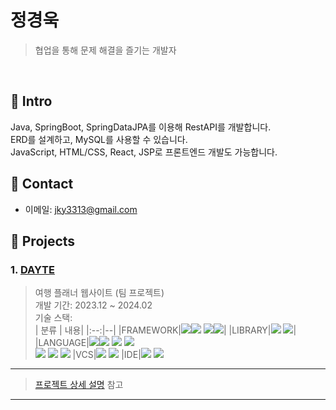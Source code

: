 # 정경욱
> 협업을 통해 문제 해결을 즐기는 개발자
</br>

## :pushpin: Intro
Java, SpringBoot, SpringDataJPA를 이용해 RestAPI를 개발합니다.
</br>
ERD를 설계하고, MySQL를 사용할 수 있습니다.
</br>
JavaScript, HTML/CSS, React, JSP로 프론트엔드 개발도 가능합니다.
</br>
## :pushpin: Contact
- 이메일:  jky3313@gmail.com
## :pushpin: Projects
### 1. [DAYTE](https://github.com/Junghwan-github/DAYTE)
>여행 플래너 웹사이트 (팀 프로젝트)  
>개발 기간: 2023.12 ~ 2024.02  
>기술 스택:  
| 분류 | 내용|
|:--:|--|
|FRAMEWORK|<img src="https://img.shields.io/badge/springboot-6DB33F?style=for-the-badge&logo=springboot&logoColor=white"><img src="https://img.shields.io/badge/3.2.1-515151?style=for-the-badge">&nbsp;<img src="https://img.shields.io/badge/springsecurity-6DB33F?style=for-the-badge&logo=springsecurity&logoColor=white"><img src="https://img.shields.io/badge/3.2.3-515151?style=for-the-badge">|
|LIBRARY|<img src="https://img.shields.io/badge/Gradle-02303A?style=for-the-badge&logo=Gradle&logoColor=white">&nbsp;<img src="https://img.shields.io/badge/bootstrap-%238511FA.svg?style=for-the-badge&logo=bootstrap&logoColor=white">|
|LANGUAGE|<img src="https://img.shields.io/badge/java-%23ED8B00?style=for-the-badge&logo=openjdk&logoColor=white"><img src="https://img.shields.io/badge/17-515151?style=for-the-badge">&nbsp;<img src="https://img.shields.io/badge/jsp-%23ED8B00?style=for-the-badge">&nbsp;<img src="https://img.shields.io/badge/mysql-%234479A1?style=for-the-badge&logo=mysql&logoColor=white"><br><img src="https://img.shields.io/badge/javascript-%23F7DF1E?style=for-the-badge&logo=javascript&logoColor=111">&nbsp;<img src="https://img.shields.io/badge/html5-%23E34F26.svg?style=for-the-badge&logo=html5&logoColor=white">&nbsp;<img src="https://img.shields.io/badge/css3-%231572B6.svg?style=for-the-badge&logo=css3&logoColor=white">
|VCS|<img src="https://img.shields.io/badge/github-%23121011.svg?style=for-the-badge&logo=github&logoColor=white">&nbsp;<img src="https://img.shields.io/badge/sourcetree-%230052CC?style=for-the-badge">
|IDE|<img src="https://img.shields.io/badge/IntelliJIDEA-000000.svg?style=for-the-badge&logo=intellij-idea&logoColor=white">&nbsp;<img src="https://img.shields.io/badge/Visual%20Studio%20Code-0078d7.svg?style=for-the-badge&logo=visual-studio-code&logoColor=white">
___
>[프로젝트 상세 설명](https://github.com/Junghwan-github/DAYTE) 참고
---
